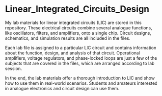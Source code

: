 # Linear_Integrated_Circuits_Design
My lab materials for linear integrated circuits (LIC) are stored in this repository. These electrical circuits combine several analogue functions, like oscillators, filters, and amplifiers, onto a single chip. Circuit designs, schematics, and simulation results are all included in the files.

Each lab file is assigned to a particular LIC circuit and contains information about the function, design, and analysis of that circuit. Operational amplifiers, voltage regulators, and phase-locked loops are just a few of the subjects that are covered in the files, which are arranged according to lab session.

In the end, the lab materials offer a thorough introduction to LIC and show how to use them in real-world scenarios. Students and amateurs interested in analogue electronics and circuit design can use them.
